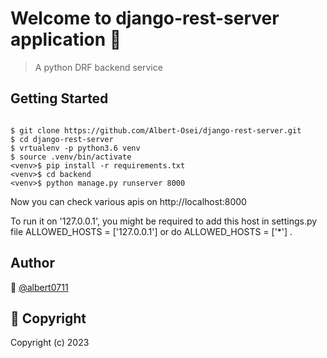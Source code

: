 # Welcome to django-rest-server application 👋

> A python DRF backend service

## Getting Started

```

$ git clone https://github.com/Albert-Osei/django-rest-server.git
$ cd django-rest-server
$ vrtualenv -p python3.6 venv
$ source .venv/bin/activate
<venv>$ pip install -r requirements.txt
<venv>$ cd backend
<venv>$ python manage.py runserver 8000

```

Now you can check various apis on http://localhost:8000

To run it on '127.0.0.1', you might be required to add this host in settings.py file ALLOWED_HOSTS = ['127.0.0.1'] or do ALLOWED_HOSTS = ['\*'] .

## Author

👤 [@albert0711](https://github.com/Albert-Osei)

## 📝 Copyright

Copyright (c) 2023 



